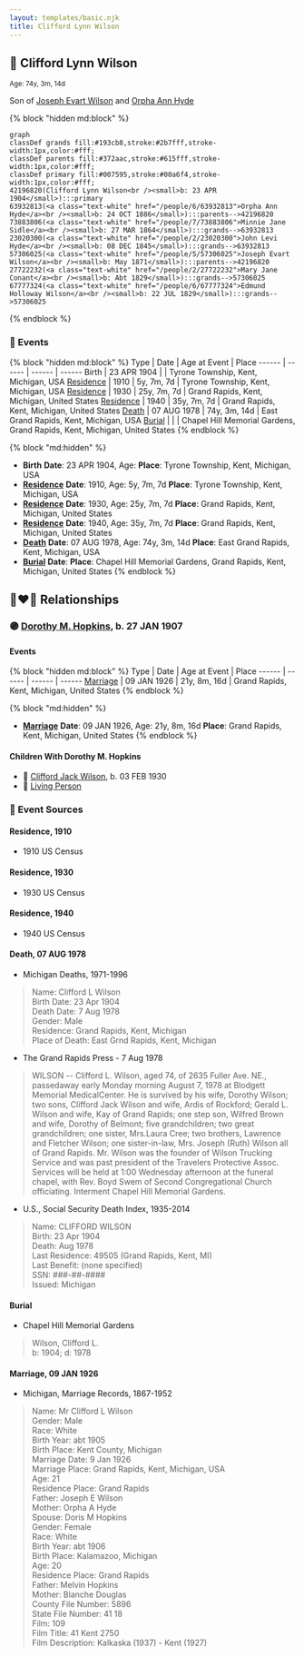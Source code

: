 ```yaml
---
layout: templates/basic.njk
title: Clifford Lynn Wilson
---
```

## 🔵 Clifford Lynn Wilson
<small>Age: 74y, 3m, 14d</small>

Son of [Joseph Evart Wilson](/people/5/57306025) and [Orpha Ann Hyde](/people/6/63932813)

{% block "hidden md:block" %}
```mermaid
graph
classDef grands fill:#193cb8,stroke:#2b7fff,stroke-width:1px,color:#fff;
classDef parents fill:#372aac,stroke:#615fff,stroke-width:1px,color:#fff;
classDef primary fill:#007595,stroke:#00a6f4,stroke-width:1px,color:#fff;
42196820(Clifford Lynn Wilson<br /><small>b: 23 APR 1904</small>):::primary
63932813(<a class="text-white" href="/people/6/63932813">Orpha Ann Hyde</a><br /><small>b: 24 OCT 1886</small>):::parents-->42196820
73883806(<a class="text-white" href="/people/7/73883806">Minnie Jane Sidle</a><br /><small>b: 27 MAR 1864</small>):::grands-->63932813
23020300(<a class="text-white" href="/people/2/23020300">John Levi Hyde</a><br /><small>b: 08 DEC 1845</small>):::grands-->63932813
57306025(<a class="text-white" href="/people/5/57306025">Joseph Evart Wilson</a><br /><small>b: May 1871</small>):::parents-->42196820
27722232(<a class="text-white" href="/people/2/27722232">Mary Jane Conant</a><br /><small>b: Abt 1829</small>):::grands-->57306025
67777324(<a class="text-white" href="/people/6/67777324">Edmund Holloway Wilson</a><br /><small>b: 22 JUL 1829</small>):::grands-->57306025
```
{% endblock %}

### 📆 Events

{% block "hidden md:block" %}
Type | Date | Age at Event | Place
------ | ------ | ------ | ------
Birth | 23 APR 1904 |  | Tyrone Township, Kent, Michigan, USA
[Residence](#event-event-0) | 1910 | 5y, 7m, 7d | Tyrone Township, Kent, Michigan, USA
[Residence](#event-event-1) | 1930 | 25y, 7m, 7d | Grand Rapids, Kent, Michigan, United States
[Residence](#event-event-2) | 1940 | 35y, 7m, 7d | Grand Rapids, Kent, Michigan, United States
[Death](#event-event-6) | 07 AUG 1978 | 74y, 3m, 14d | East Grand Rapids, Kent, Michigan, USA
[Burial](#event-event-7) |  |  | Chapel Hill Memorial Gardens, Grand Rapids, Kent, Michigan, United States
{% endblock %}

{% block "md:hidden" %}
- **Birth**
**Date**: 23 APR 1904, Age:
**Place**: Tyrone Township, Kent, Michigan, USA
- **[Residence](#event-event-0)**
**Date**: 1910, Age: 5y, 7m, 7d
**Place**: Tyrone Township, Kent, Michigan, USA
- **[Residence](#event-event-1)**
**Date**: 1930, Age: 25y, 7m, 7d
**Place**: Grand Rapids, Kent, Michigan, United States
- **[Residence](#event-event-2)**
**Date**: 1940, Age: 35y, 7m, 7d
**Place**: Grand Rapids, Kent, Michigan, United States
- **[Death](#event-event-6)**
**Date**: 07 AUG 1978, Age: 74y, 3m, 14d
**Place**: East Grand Rapids, Kent, Michigan, USA
- **[Burial](#event-event-7)**
**Date**:
**Place**: Chapel Hill Memorial Gardens, Grand Rapids, Kent, Michigan, United States
{% endblock %}

## 👩‍❤️‍👨 Relationships

### 🟣 [Dorothy M. Hopkins](/people/8/86759136), b. 27 JAN 1907

#### Events

{% block "hidden md:block" %}
Type | Date | Age at Event | Place
------ | ------ | ------ | ------
[Marriage](#event-family-0-event-0) | 09 JAN 1926 | 21y, 8m, 16d | Grand Rapids, Kent, Michigan, United States
{% endblock %}

{% block "md:hidden" %}
- **[Marriage](#event-family-0-event-0)**
**Date**: 09 JAN 1926, Age: 21y, 8m, 16d
**Place**: Grand Rapids, Kent, Michigan, United States
{% endblock %}

#### Children With Dorothy M. Hopkins
* 🔵 [Clifford Jack Wilson](/people/4/40508928), b. 03 FEB 1930
* 🔵 [Living Person](/people/6/67314316)
### 📰 Event Sources

#### <a id="event-event-0"></a> Residence, 1910
* 1910 US Census

#### <a id="event-event-1"></a> Residence, 1930
* 1930 US Census

#### <a id="event-event-2"></a> Residence, 1940
* 1940 US Census

#### <a id="event-event-6"></a> Death, 07 AUG 1978
* Michigan Deaths, 1971-1996
>   
  > Name:  Clifford L Wilson  
  > Birth Date: 23 Apr 1904  
  > Death Date: 7 Aug 1978  
  > Gender: Male  
  > Residence: Grand Rapids, Kent, Michigan  
  > Place of Death: East Grnd Rapids, Kent, Michigan
* The Grand Rapids Press  - 7 Aug 1978
>   
  > WILSON -- Clifford L. Wilson, aged 74, of 2635 Fuller Ave. NE., passedaway early Monday morning August 7, 1978 at Blodgett Memorial MedicalCenter. He is survived by his wife, Dorothy Wilson; two sons, Clifford Jack Wilson and wife, Ardis of Rockford; Gerald L. Wilson and wife, Kay of Grand Rapids; one step son, Wilfred Brown and wife, Dorothy of Belmont; five grandchildren; two great grandchildren; one sister, Mrs.Laura Cree; two brothers, Lawrence and Fletcher Wilson; one sister-in-law, Mrs. Joseph (Ruth) Wilson all of Grand Rapids. Mr. Wilson was the founder of Wilson Trucking Service and was past president of the Travelers Protective Assoc. Services will be held at 1:00 Wednesday afternoon at the funeral chapel, with Rev. Boyd Swem of Second Congregational Church officiating. Interment Chapel Hill Memorial Gardens.
* U.S., Social Security Death Index, 1935-2014
>   
  > Name: CLIFFORD WILSON  
  > Birth: 23 Apr 1904  
  > Death: Aug 1978  
  > Last Residence: 49505 (Grand Rapids, Kent, MI)  
  > Last Benefit: (none specified)  
  > SSN: ###-##-####  
  > Issued: Michigan

#### <a id="event-event-7"></a> Burial
* Chapel Hill Memorial Gardens
>   
  > Wilson, Clifford L.  
  > b: 1904; d: 1978

#### <a id="event-family-0-event-0"></a> Marriage, 09 JAN 1926
* Michigan, Marriage Records, 1867-1952
>   
  > Name: Mr Clifford L Wilson  
  > Gender: Male  
  > Race: White  
  > Birth Year: abt 1905  
  > Birth Place: Kent County, Michigan  
  > Marriage Date: 9 Jan 1926  
  > Marriage Place: Grand Rapids, Kent, Michigan, USA  
  > Age: 21  
  > Residence Place: Grand Rapids  
  > Father: Joseph E Wilson  
  > Mother: Orpha A Hyde  
  > Spouse: Doris M Hopkins  
  > Gender: Female  
  > Race: White  
  > Birth Year: abt 1906  
  > Birth Place: Kalamazoo, Michigan  
  > Age: 20  
  > Residence Place: Grand Rapids  
  > Father: Melvin Hopkins  
  > Mother: Blanche Douglas  
  > County File Number: 5896  
  > State File Number: 41 18  
  > Film: 109  
  > Film Title: 41 Kent 2750  
  > Film Description: Kalkaska (1937) - Kent (1927)